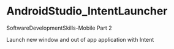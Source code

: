 # AndroidStudio_IntentLauncher

SoftwareDevelopmentSkills-Mobile Part 2

Launch new window and out of app application with Intent
